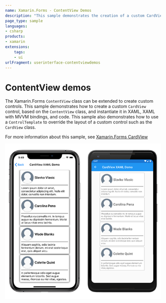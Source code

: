 ```yaml
---
name: Xamarin.Forms - ContentView Demos
description: "This sample demonstrates the creation of a custom CardView control using the Xamarin.Forms ContentView class (UI)."
page_type: sample
languages:
- csharp
products:
- xamarin
extensions:
    tags:
    - ui
urlFragment: userinterface-contentviewdemos
---
```

# ContentView demos

The Xamarin.Forms `ContentView` class can be extended to create custom controls. This sample demonstrates how to create a custom `CardView` control, based on the `ContentView` class, and instantiate it in XAML, XAML with MVVM bindings, and code. This sample also demonstrates how to use a `ControlTemplate` to override the layout of a custom control such as the `CardView` class.

For more information about this sample, see [Xamarin.Forms CardView](https://docs.microsoft.com/xamarin/xamarin-forms/user-interface/layouts/contentview)

![CardView Demo application screenshot](Screenshots/cardview-list.png "CardView demo application screenshot")

